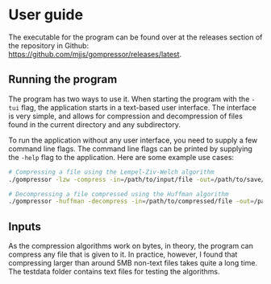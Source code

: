 # User guide

The executable for the program can be found over at the releases section of the
repository in Github: https://github.com/mjjs/gompressor/releases/latest.

## Running the program
The program has two ways to use it. When starting the program with the `-tui` flag,
the application starts in a text-based user interface. The interface is very simple,
and allows for compression and decompression of files found in the current directory
and any subdirectory.

To run the application without any user interface, you need to supply a few command
line flags. The command line flags can be printed by supplying the `-help` flag
to the application. Here are some example use cases:

```bash
# Compressing a file using the Lempel-Ziv-Welch algorithm
./gompressor -lzw -compress -in=/path/to/input/file -out=/path/to/save/compressed/file/into
```

```bash
# Decompressing a file compressed using the Huffman algorithm
./gompressor -huffman -decompress -in=/path/to/compressed/file -out=/path/to/save/decompressed/file/into
```

## Inputs
As the compression algorithms work on bytes, in theory, the program can compress
any file that is given to it. In practice, however, I found that compressing larger
than around 5MB non-text files takes quite a long time. The testdata folder contains
text files for testing the algorithms.
